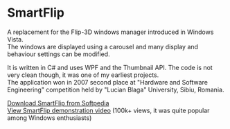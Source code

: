 SmartFlip
=========

A replacement for the Flip-3D windows manager introduced in Windows Vista.  
The windows are displayed using a carousel and many display and behaviour settings can be modified.  

It is written in C# and uses WPF and the Thumbnail API. The code is not very clean though, it was one of my earliest projects.  
The application won in 2007 second place at "Hardware and Software Engineering" competition
held by "Lucian Blaga" University, Sibiu, Romania.  

[Download SmartFlip from Softpedia](http://www.softpedia.com/get/System/OS-Enhancements/SmartFlip.shtml)  
[View SmartFlip demonstration video](http://youtu.be/bYX6YboNA4c) (100k+ views, it was quite popular among Windows enthusiasts)
